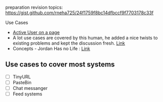 preparation revision topics: https://gist.github.com/rneha725/24f1759f8bc14dfbccf9f7703178c33f

Use Cases
- [Active User on a page](https://systemdesign.one/distributed-counter-system-design/)
- A lot use cases are covered by this human, he added a nice twists to existing problems and kept the discussion fresh. [Link](https://www.youtube.com/playlist?list=PLjTveVh7FakJOoY6GPZGWHHl4shhDT8iV)
- Concepts - Jordan Has no Life : [Link](https://www.youtube.com/playlist?list=PLjTveVh7FakKjb4UYzUazqBNNF-WGurXp)

## Use cases to cover most systems
- [ ] TinyURL
- [ ] PasteBin
- [ ] Chat messanger
- [ ] Feed systems
